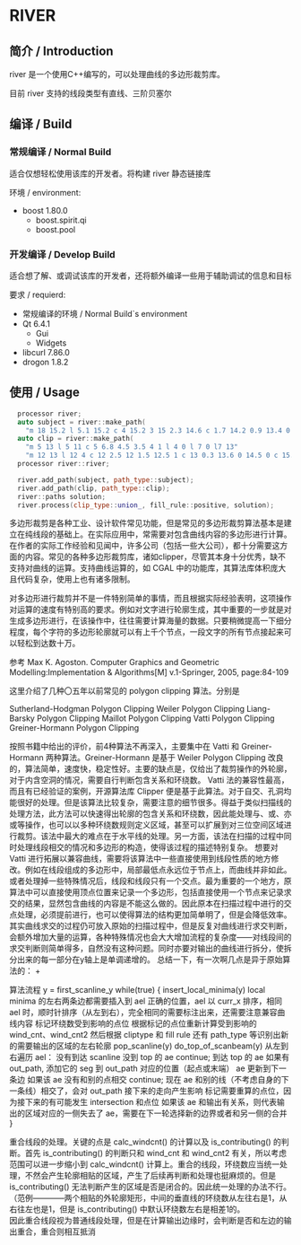 # RIVER

## 简介 / Introduction

river 是一个使用C++编写的，可以处理曲线的多边形裁剪库。  

目前 river 支持的线段类型有直线、三阶贝塞尔  

## 编译 / Build

### 常规编译 / Normal Build

适合仅想轻松使用该库的开发者。将构建 river 静态链接库

环境 / environment:  

+ boost 1.80.0  
  + boost.spirit.qi
  + boost.pool

### 开发编译 / Develop Build

适合想了解、或调试该库的开发者，还将额外编译一些用于辅助调试的信息和目标

要求 / requierd:  

+ 常规编译的环境 / Normal Build`s environment  
+ Qt 6.4.1  
  + Gui
  + Widgets
+ libcurl 7.86.0
+ drogon 1.8.2

## 使用 / Usage

```cpp
  processor river;
  auto subject = river::make_path(
    "m 18 15.2 l 5.1 15.2 c 4 15.2 3 15 2.3 14.6 c 1.7 14.2 0.9 13.4 0 12 l 1 11 c 1.5 12 2 12.5 2.5 12.7 c 3 13 3.5 13 4.3 13 l 18 13");
  auto clip = river::make_path(
    "m 5 13 l 5 11 c 5 6.8 4.5 3.5 4 1 l 4 0 l 7 0 l7 13"
    "m 12 13 l 12 4 c 12 2.5 12 1.5 12.5 1 c 13 0.3 13.6 0 14.5 0 c 15.6 0 16.7 0.5 18 1.5 l 17.3 2.4 c 16.6 2 16 1.7 15.7 1.7 c 15 1.6 14.5 2.3 14.5 3.7 l 14.5 13");
  processor river::river;

  river.add_path(subject, path_type::subject);
  river.add_path(clip, path_type::clip);
  river::paths solution;
  river.process(clip_type::union_, fill_rule::positive, solution);
```

多边形裁剪是各种工业、设计软件常见功能，但是常见的多边形裁剪算法基本是建立在纯线段的基础上。在实际应用中，常需要对包含曲线内容的多边形进行计算。在作者的实际工作经验和见闻中，许多公司（包括一些大公司），都十分需要这方面的内容。常见的各种多边形裁剪库，诸如clipper，尽管其本身十分优秀，缺不支持对曲线的运算。支持曲线运算的，如 CGAL 中的功能库，其算法库体积庞大且代码复杂，使用上也有诸多限制。  

对多边形进行裁剪并不是一件特别简单的事情，而且根据实际经验表明，这项操作对运算的速度有特别高的要求。例如对文字进行轮廓生成，其中重要的一步就是对生成多边形进行，在该操作中，往往需要计算海量的数据。只要稍微提高一下细分程度，每个字符的多边形轮廓就可以有上千个节点，一段文字的所有节点接起来可以轻松到达数十万。

参考
 Max K. Agoston. Computer Graphics and Geometric Modelling:Implementation & Algorithms[M]  v.1-Springer, 2005, page:84-109

这里介绍了几种〇五年以前常见的 polygon clipping 算法。分别是 

Sutherland-Hodgman Polygon Clipping
Weiler Polygon Clipping
Liang-Barsky Polygon Clipping
Maillot Polygon Clipping
Vatti Polygon Clipping
Greiner-Hormann Polygon Clipping

按照书籍中给出的评价，前4种算法不再深入，主要集中在 Vatti 和 Greiner-Hormann 两种算法。Greiner-Hormann 是基于 Weiler Polygon Clipping 改良的，算法简单，速度快，稳定性好。主要的缺点是，仅给出了裁剪操作的外轮廓，对于内含空洞的情况，需要自行判断包含关系和环绕数。
Vatti 法的兼容性最高，而且有已经验证的案例，开源算法库 Clipper 便是基于此算法。对于自交、孔洞均能很好的处理。但是该算法比较复杂，需要注意的细节很多。得益于类似扫描线的处理方法，此方法可以快速得出轮廓的包含关系和环绕数，因此能处理与、或、亦或等操作，也可以以多种环绕数规则定义区域，甚至可以扩展到对三位空间区域进行裁剪。该法中最大的难点在于水平线的处理。另一方面，该法在扫描的过程中同时处理线段相交的情况和多边形的构造，使得该过程的描述特别复杂。
想要对 Vatti 进行拓展以兼容曲线，需要将该算法中一些直接使用到线段性质的地方修改。例如在线段组成的多边形中，局部最低点永远位于节点上，而曲线并非如此。或者处理掉一些特殊情况后，线段和线段只有一个交点。最为重要的一个地方，原算法中可以直接使用顶点位置来记录一个多边形，包括直接使用一个节点来记录求交的结果，显然包含曲线的内容是不能这么做的。因此原本在扫描过程中进行的交点处理，必须提前进行，也可以使得算法的结构更加简单明了，但是会降低效率。其实曲线求交的过程仍可放入原始的扫描过程中，但是反复对曲线进行求交判断，会额外增加大量的运算，各种特殊情况也会大大增加流程的复杂度——对线段间的求交判断则简单得多，自然没有这种问题。同时亦要对输出的曲线进行拆分，使拆分出来的每一部分在y轴上是单调递增的。
总结一下，有一次啊几点是异于原始算法的：
+ 

算法流程
y = first_scanline_y
while(true)
{
    insert_local_minima(y)
        local minima 的左右两条边都需要插入到 ael 正确的位置，ael 以 curr_x 排序，相同 ael 时，顺时针排序（从左到右），完全相同的需要标注出来，还需要注意兼容曲线内容
        标记环绕数受到影响的点位
    根据标记的点位重新计算受到影响的 wind_cnt、wind_cnt2
    然后根据 cliptype 和 fill rule 还有 path_type 等识别出新的需要输出的区域的左右轮廓
    pop_scanline(y)
    do_top_of_scanbeam(y)
        从左到右遍历 ael：
            没有到达 scanline 没到 top 的 ae
                continue;
            到达 top 的 ae
                如果有 out_path, 添加它的 seg 到 out_path 对应的位置（起点或末端）
                ae 更新到下一条边
                如果该 ae 没有和别的点相交
                    continue;
                现在 ae 和别的线（不考虑自身的下一条线）相交了，会对 out_path 接下来的走向产生影响
                标记需要重算的点位，因为接下来的有可能发生 intersection 和点位
                如果该 ae 和输出有关系，则代表输出的区域对应的一侧失去了 ae，需要在下一轮选择新的边界或者和另一侧的合并
}

重合线段的处理。关键的点是 calc_windcnt() 的计算以及 is_contributing() 的判断。首先 is_contributing() 的判断只和 wind_cnt 和 wind_cnt2 有关，所以考虑范围可以进一步缩小到 calc_windcnt() 计算上。重合的线段，环绕数应当统一处理，不然会产生轮廓相贴的区域，产生了后续再判断和处理也挺麻烦的。但是 is_contributing() 无法判断产生的区域是否是闭合的。因此统一处理的办法不行。（范例————两个相贴的外轮廓矩形，中间的垂直线的环绕数从左往右是1，从右往左也是1，但是 is_contributing() 中默认环绕数左右是相差1的。  
因此重合线段视为普通线段处理，但是在计算输出边缘时，会判断是否和左边的输出重合，重合则相互抵消
